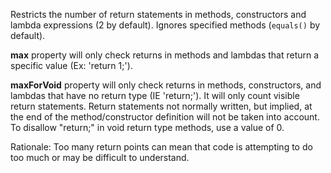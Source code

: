 Restricts the number of return statements in methods, constructors and
lambda expressions (2 by default). Ignores specified methods (`equals()`
by default).

**max** property will only check returns in methods and lambdas that
return a specific value (Ex: \'return 1;\').

**maxForVoid** property will only check returns in methods,
constructors, and lambdas that have no return type (IE \'return;\'). It
will only count visible return statements. Return statements not
normally written, but implied, at the end of the method/constructor
definition will not be taken into account. To disallow \"return;\" in
void return type methods, use a value of 0.

Rationale: Too many return points can mean that code is attempting to do
too much or may be difficult to understand.
